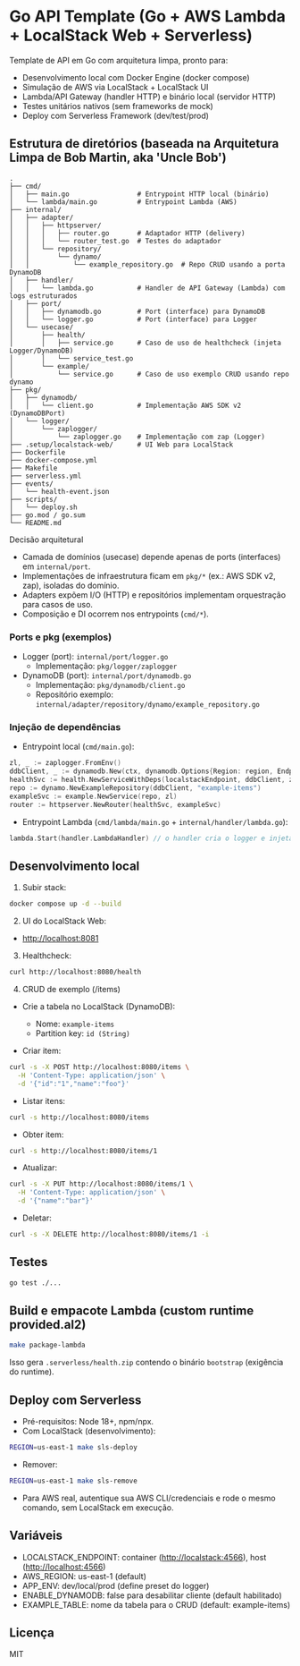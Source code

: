 # Go API Template (Go + AWS Lambda + LocalStack Web + Serverless)

Template de API em Go com arquitetura limpa, pronto para:

- Desenvolvimento local com Docker Engine (docker compose)
- Simulação de AWS via LocalStack + LocalStack UI
- Lambda/API Gateway (handler HTTP) e binário local (servidor HTTP)
- Testes unitários nativos (sem frameworks de mock)
- Deploy com Serverless Framework (dev/test/prod)

## Estrutura de diretórios (baseada na Arquitetura Limpa de Bob Martin, aka 'Uncle Bob')

```text
.
├── cmd/
│   ├── main.go                 # Entrypoint HTTP local (binário)
│   └── lambda/main.go          # Entrypoint Lambda (AWS)
├── internal/
│   ├── adapter/
│   │   ├── httpserver/
│   │   │   ├── router.go       # Adaptador HTTP (delivery)
│   │   │   └── router_test.go  # Testes do adaptador
│   │   └── repository/
│   │       └── dynamo/
│   │           └── example_repository.go  # Repo CRUD usando a porta DynamoDB
│   ├── handler/
│   │   └── lambda.go           # Handler de API Gateway (Lambda) com logs estruturados
│   ├── port/
│   │   ├── dynamodb.go         # Port (interface) para DynamoDB
│   │   └── logger.go           # Port (interface) para Logger
│   └── usecase/
│       ├── health/
│       │   ├── service.go      # Caso de uso de healthcheck (injeta Logger/DynamoDB)
│       │   └── service_test.go
│       └── example/
│           └── service.go      # Caso de uso exemplo CRUD usando repo dynamo
├── pkg/
│   ├── dynamodb/
│   │   └── client.go           # Implementação AWS SDK v2 (DynamoDBPort)
│   └── logger/
│       └── zaplogger/
│           └── zaplogger.go    # Implementação com zap (Logger)
├── .setup/localstack-web/      # UI Web para LocalStack
├── Dockerfile
├── docker-compose.yml
├── Makefile
├── serverless.yml
├── events/
│   └── health-event.json
├── scripts/
│   └── deploy.sh
├── go.mod / go.sum
└── README.md
```

Decisão arquitetural

- Camada de domínios (usecase) depende apenas de ports (interfaces) em `internal/port`.
- Implementações de infraestrutura ficam em `pkg/*` (ex.: AWS SDK v2, zap), isoladas do domínio.
- Adapters expõem I/O (HTTP) e repositórios implementam orquestração para casos de uso.
- Composição e DI ocorrem nos entrypoints (`cmd/*`).

### Ports e pkg (exemplos)

- Logger (port): `internal/port/logger.go`
  - Implementação: `pkg/logger/zaplogger`
- DynamoDB (port): `internal/port/dynamodb.go`
  - Implementação: `pkg/dynamodb/client.go`
  - Repositório exemplo: `internal/adapter/repository/dynamo/example_repository.go`

### Injeção de dependências

- Entrypoint local (`cmd/main.go`):

```go
zl, _ := zaplogger.FromEnv()
ddbClient, _ := dynamodb.New(ctx, dynamodb.Options{Region: region, Endpoint: localstackEndpoint})
healthSvc := health.NewServiceWithDeps(localstackEndpoint, ddbClient, zl)
repo := dynamo.NewExampleRepository(ddbClient, "example-items")
exampleSvc := example.NewService(repo, zl)
router := httpserver.NewRouter(healthSvc, exampleSvc)
```

- Entrypoint Lambda (`cmd/lambda/main.go` + `internal/handler/lambda.go`):

```go
lambda.Start(handler.LambdaHandler) // o handler cria o logger e injeta no caso de uso
```

## Desenvolvimento local

1. Subir stack:

```bash
docker compose up -d --build
```

2. UI do LocalStack Web:

- <http://localhost:8081>

3. Healthcheck:

```bash
curl http://localhost:8080/health
```

4. CRUD de exemplo (/items)

- Crie a tabela no LocalStack (DynamoDB):
  - Nome: `example-items`
  - Partition key: `id (String)`

- Criar item:

```bash
curl -s -X POST http://localhost:8080/items \
  -H 'Content-Type: application/json' \
  -d '{"id":"1","name":"foo"}'
```

- Listar itens:

```bash
curl -s http://localhost:8080/items
```

- Obter item:

```bash
curl -s http://localhost:8080/items/1
```

- Atualizar:

```bash
curl -s -X PUT http://localhost:8080/items/1 \
  -H 'Content-Type: application/json' \
  -d '{"name":"bar"}'
```

- Deletar:

```bash
curl -s -X DELETE http://localhost:8080/items/1 -i
```

## Testes

```bash
go test ./...
```

## Build e empacote Lambda (custom runtime provided.al2)

```bash
make package-lambda
```

Isso gera `.serverless/health.zip` contendo o binário `bootstrap` (exigência do runtime).

## Deploy com Serverless

- Pré-requisitos: Node 18+, npm/npx.
- Com LocalStack (desenvolvimento):

```bash
REGION=us-east-1 make sls-deploy
```

- Remover:

```bash
REGION=us-east-1 make sls-remove
```

- Para AWS real, autentique sua AWS CLI/credenciais e rode o mesmo comando, sem LocalStack em execução.

## Variáveis

- LOCALSTACK_ENDPOINT: container (<http://localstack:4566>), host (<http://localhost:4566>)
- AWS_REGION: us-east-1 (default)
- APP_ENV: dev/local/prod (define preset do logger)
- ENABLE_DYNAMODB: false para desabilitar cliente (default habilitado)
- EXAMPLE_TABLE: nome da tabela para o CRUD (default: example-items)

## Licença
MIT
